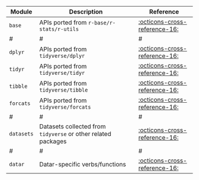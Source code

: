 
|Module|Description|Reference|
|-|-|-|
|`base`|APIs ported from `r-base/r-stats/r-utils`|[:octicons-cross-reference-16:][5]|
|#|#|#|
|`dplyr`|APIs ported from `tidyverse/dplyr`|[:octicons-cross-reference-16:][2]|
|`tidyr`|APIs ported from `tidyverse/tidyr`|[:octicons-cross-reference-16:][4]|
|`tibble`|APIs ported from `tidyverse/tibble`|[:octicons-cross-reference-16:][1]|
|`forcats`|APIs ported from `tidyverse/forcats`|[:octicons-cross-reference-16:][9]|
|#|#|#|
|`datasets`|Datasets collected from `tidyverse` or other related packages|[:octicons-cross-reference-16:][3]|
|#|#|#|
|`datar`|Datar-specific verbs/functions|[:octicons-cross-reference-16:][6]|

[1]: ../tibble
[2]: ../dplyr
[3]: ../datasets
[4]: ../tidyr
[5]: ../base
[6]: ../datar
[9]: ../forcats
